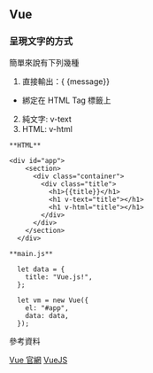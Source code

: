 ## Vue

### 呈現文字的方式

簡單來說有下列幾種

1. 直接輸出：{ {message}}

- 綁定在 HTML Tag 標籤上

2. 純文字: v-text
3. HTML: v-html

```
**HTML**

<div id="app">
    <section>
      <div class="container">
        <div class="title">
          <h1>{{title}}</h1>
          <h1 v-text="title"></h1>
          <h1 v-html="title"></h1>
        </div>
      </div>
    </section>
  </div>
```

```
**main.js**

  let data = {
    title: "Vue.js!",
  };

  let vm = new Vue({
    el: "#app",
    data: data,
  });
```

參考資料

[Vue 官網](https://cn.vuejs.org/v2/guide/index.html)
[VueJS](https://kanboo.github.io/2018/07/15/VueJS/)
